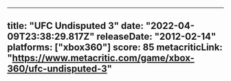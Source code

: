 
---
title: "UFC Undisputed 3"
date: "2022-04-09T23:38:29.817Z"
releaseDate: "2012-02-14"
platforms: ["xbox360"]
score: 85
metacriticLink: "https://www.metacritic.com/game/xbox-360/ufc-undisputed-3"
---
